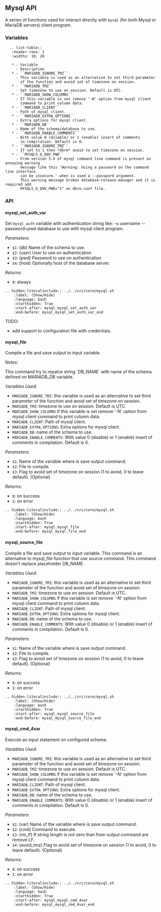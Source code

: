 ## Mysql API

A series of functions used for interact directly with `mysql` (for both Mysql or MariaDB servers) client program.

### Variables

```eval_rst
  .. list-table::
   :header-rows: 1
   :widths: 10, 20

   * - Variable
     - Description
   * - ``MARIADB_IGNORE_TMZ``
     - This variable is used as an alternative to set third parameter
       of the function and avoid set of timezone on session.
   * - ``MARIADB_TMZ``
     - Set timezone to use on session. Default is UTC.
   * - ``MARIADB_SHOW_COLUMNS``
     - If this variable is set remove '-N' option from mysql client
       command to print column data.
   * - ``MARIADB_CLIENT``
     - Path of mysql client.
   * - ``MARIADB_EXTRA_OPTIONS``
     - Extra options for mysql client.
   * - ``MARIADB_DB``
     - Name of the schema/database to use.
   * - ``MARIADB_ENABLE_COMMENTS``
     - With value 0 (disable) or 1 (enable) insert of comments
       in compilation. Default is 0.
   * - ``MARIADB_IGNORE_TMZ``
     - If set to 1 then *dbrm* avoid to set timezone on session.
   * - ``MYSQL5_6_ENV_PWD``
     - From version 5.6 of mysql command line command is present an annoying warning
       message like this 'Warning: Using a password on the command line interface
       can be insecure.' when is used a --password argument.
       This warning message broken database-release-manager and it is required add
       MYSQL5_6_ENV_PWD="1" on dbrm.conf file.
```
### API

#### mysql_set_auth_var

Set `mysql_auth` variable with authentication string like: -u username --password=pwd database to use with mysql client program.

_Parameters_:

  * `$1`: (db) Name of the schema to use.
  * `$2`: (user) User to use on authentication
  * `$3`: (pwd) Password to use on authentication
  * `$4`: (host) Optionally host of the database server.

_Returns_:

  * `0`: always

```eval_rst
.. hidden-literalinclude:: ../../src/core/mysql.sh
    :label: (Show/Hide)
    :language: bash
    :starthidden: True
    :start-after: mysql_mysql_set_auth_var
    :end-before: mysql_mysql_set_auth_var_end
```
TODO:
  * add support to configuration file with credentials.

#### mysql_file

Compile a file and save output to input variable.

_Notes_:

This command try to repalce string \`DB_NAME\` with name of the schema
defined on MARIADB_DB variable.

_Variables Used_:
  * `MARIADB_IGNORE_TMZ`: this variable is used as an alternative to set third parameter
                          of the function and avoid set of timezone on session.
  * `MARIADB_TMZ`: timezone to use on session. Default is UTC.
  * `MARIADB_SHOW_COLUMNS` if this variable is set remove '-N' option from mysql client
                           command to print column data.
  * `MARIADB_CLIENT`: Path of mysql client.
  * `MARIADB_EXTRA_OPTIONS`: Extra options for mysql client.
  * `MARIADB_DB`: name of the schema to use.
  * `MARIADB_ENABLE_COMMENTS`: With value 0 (disable) or 1 (enable) insert of comments
                               in compilation. Default is 0.

_Parameters_:

  * `$1`: Name of the variable where is save output command.
  * `$2`: File to compile.
  * `$3`: Flag to avoid set of timezone on session (1 to avoid, 0 to leave default).
          (Optional)

_Returns_:

  * `0`: on success
  * `1`: on error

```eval_rst
.. hidden-literalinclude:: ../../src/core/mysql.sh
    :label: (Show/Hide)
    :language: bash
    :starthidden: True
    :start-after: mysql_mysql_file
    :end-before: mysql_mysql_file_end
```

#### mysql_source_file

Compile a file and save output to input variable.
This command is an alternative to mysql_file function that use source command.
This command doesn't replace placeholder DB_NAME.

_Variables Used_:
  * `MARIADB_IGNORE_TMZ`: this variable is used as an alternative to set third parameter
                          of the function and avoid set of timezone on session.
  * `MARIADB_TMZ`: timezone to use on session. Default is UTC.
  * `MARIADB_SHOW_COLUMNS` if this variable is set remove '-N' option from mysql client
                           command to print column data.
  * `MARIADB_CLIENT`: Path of mysql client.
  * `MARIADB_EXTRA_OPTIONS`: Extra options for mysql client.
  * `MARIADB_DB`: name of the schema to use.
  * `MARIADB_ENABLE_COMMENTS`: With value 0 (disable) or 1 (enable) insert of comments
                               in compilation. Default is 0.

_Parameters_:

  * `$1`: Name of the variable where is save output command.
  * `$2`: File to compile.
  * `$3`: Flag to avoid set of timezone on session (1 to avoid, 0 to leave default).
          (Optional)

_Returns_:

  * `0`: on success
  * `1`: on error

```eval_rst
.. hidden-literalinclude:: ../../src/core/mysql.sh
    :label: (Show/Hide)
    :language: bash
    :starthidden: True
    :start-after: mysql_mysql_source_file
    :end-before: mysql_mysql_source_file_end
```

#### mysql_cmd_4var

Execute an input statement on configured schema.

_Variables Used_:
  * `MARIADB_IGNORE_TMZ`: this variable is used as an alternative to set third parameter
                          of the function and avoid set of timezone on session.
  * `MARIADB_TMZ`: timezone to use on session. Default is UTC.
  * `MARIADB_SHOW_COLUMNS` if this variable is set remove '-N' option from mysql client
                           command to print column data.
  * `MARIADB_CLIENT`: Path of mysql client.
  * `MARIADB_EXTRA_OPTIONS`: Extra options for mysql client.
  * `MARIADB_DB`: name of the schema to use.
  * `MARIADB_ENABLE_COMMENTS`: With value 0 (disable) or 1 (enable) insert of comments
                               in compilation. Default is 0.

_Parameters_:

  * `$1`: (var) Name of the variable where is save output command.
  * `$2`: (cmd) Command to execute.
  * `$3`: (rm_lf) If string length is not zero than from output command are remove LF.
  * `$4`: (avoid_tmz) Flag to avoid set of timezone on session (1 to avoid, 0 to leave default).
          (Optional)

_Returns_:

  * `0`: on success
  * `1`: on error

```eval_rst
.. hidden-literalinclude:: ../../src/core/mysql.sh
    :label: (Show/Hide)
    :language: bash
    :starthidden: True
    :start-after: mysql_mysql_cmd_4var
    :end-before: mysql_mysql_cmd_4var_end
```

